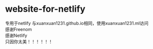 # website-for-netlify
专用于netlify
与xuanxuan1231.github.io相同，使用xuanxuan1231.ml访问  
感谢Freenom  
感谢Netlify  
只因你太美！！！！！！


